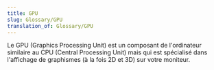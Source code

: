 ```yaml
---
title: GPU
slug: Glossary/GPU
translation_of: Glossary/GPU
---
```


Le GPU (Graphics Processing Unit) est un composant de l'ordinateur similaire au CPU (Central Processing Unit) mais qui est spécialisé dans l'affichage de graphismes (à la fois 2D et 3D) sur votre moniteur.
